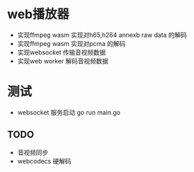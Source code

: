 # web播放器

- 实现ffmpeg wasm 实现对h65,h264 annexb raw data 的解码
- 实现ffmpeg wasm 实现对pcma 的解码
- 实现websocket 传输音视频数据
- 实现web worker 解码音视频数据

# 测试
- websocket 服务启动
  go run main.go

## TODO
- 音视频同步
- webcodecs 硬解码